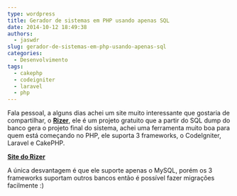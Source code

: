 ```yaml
---
type: wordpress
title: Gerador de sistemas em PHP usando apenas SQL
date: 2014-10-12 18:49:38
authors:
  - jaswdr
slug: gerador-de-sistemas-em-php-usando-apenas-sql
categories:
  - Desenvolvimento
tags:
  - cakephp
  - codeigniter
  - laravel
  - php
---
```


Fala pessoal, a alguns dias achei um site muito interessante que gostaria de compartilhar, o <strong><a href="http://www.rizer.com.br/site/">Rizer</a></strong>, ele é um projeto gratuito que a partir do SQL dump do banco gera o projeto final do sistema, achei uma ferramenta muito boa para quem está começando no PHP, ele suporta 3 frameworks, o CodeIgniter, Laravel e CakePHP.

<strong><a href="http://www.rizer.com.br/site/">Site do Rizer</a></strong>

A única desvantagem é que ele suporte apenas o MySQL, porém os 3 frameworks suportam outros bancos então é possível fazer migrações facilmente :)
